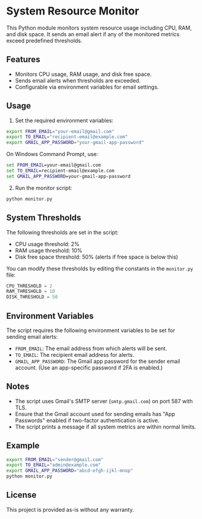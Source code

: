 # System Resource Monitor

This Python module monitors system resource usage including CPU, RAM, and disk space. It sends an email alert if any of the monitored metrics exceed predefined thresholds.

## Features

- Monitors CPU usage, RAM usage, and disk free space.
- Sends email alerts when thresholds are exceeded.
- Configurable via environment variables for email settings.

## Usage

1. Set the required environment variables:

```bash
export FROM_EMAIL="your-email@gmail.com"
export TO_EMAIL="recipient-email@example.com"
export GMAIL_APP_PASSWORD="your-gmail-app-password"
```

On Windows Command Prompt, use:

```cmd
set FROM_EMAIL=your-email@gmail.com
set TO_EMAIL=recipient-email@example.com
set GMAIL_APP_PASSWORD=your-gmail-app-password
```

2. Run the monitor script:

```bash
python monitor.py
```

## System Thresholds

The following thresholds are set in the script:

- CPU usage threshold: 2%
- RAM usage threshold: 10%
- Disk free space threshold: 50% (alerts if free space is below this)

You can modify these thresholds by editing the constants in the `monitor.py` file:

```python
CPU_THRESHOLD = 2
RAM_THRESHOLD = 10
DISK_THRESHOLD = 50
```

## Environment Variables

The script requires the following environment variables to be set for sending email alerts:

- `FROM_EMAIL`: The email address from which alerts will be sent.
- `TO_EMAIL`: The recipient email address for alerts.
- `GMAIL_APP_PASSWORD`: The Gmail app password for the sender email account. (Use an app-specific password if 2FA is enabled.)

## Notes

- The script uses Gmail's SMTP server (`smtp.gmail.com`) on port 587 with TLS.
- Ensure that the Gmail account used for sending emails has "App Passwords" enabled if two-factor authentication is active.
- The script prints a message if all system metrics are within normal limits.

## Example

```bash
export FROM_EMAIL="sender@gmail.com"
export TO_EMAIL="admin@example.com"
export GMAIL_APP_PASSWORD="abcd-efgh-ijkl-mnop"
python monitor.py
```

## License

This project is provided as-is without any warranty.
